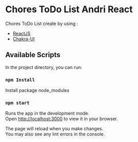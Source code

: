 # Chores ToDo List Andri React

Chores ToDo List create by using :
 - [ReactJS](https://react.dev/)
 - [Chakra-UI](https://chakra-ui.com/)

## Available Scripts

In the project directory, you can run:

### `npm Install`

Install package node_modules

### `npm start`

Runs the app in the development mode.\
Open [http://localhost:3000](http://localhost:3000) to view it in your browser.

The page will reload when you make changes.\
You may also see any lint errors in the console.

